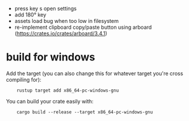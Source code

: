 - press key s open settings
- add 180° key
- assets load bug when too low in filesystem
- re-implement clipboard copy/paste button using arboard (https://crates.io/crates/arboard/3.4.1) 

# build for windows

Add the target (you can also change this for whatever target you're cross compiling for):

        rustup target add x86_64-pc-windows-gnu

You can build your crate easily with:

        cargo build --release --target x86_64-pc-windows-gnu
